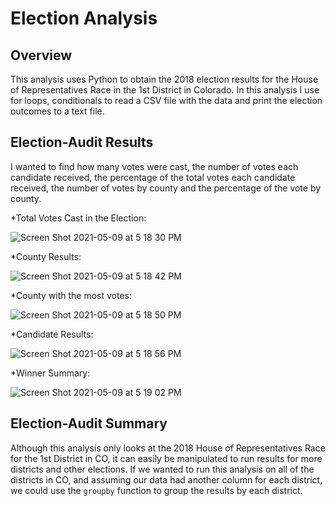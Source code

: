 # Election Analysis

## Overview
This analysis uses Python to obtain the 2018 election results for the House of Representatives Race in the 1st District in Colorado. In this analysis I use for loops, conditionals to read a CSV file with the data and print the election outcomes to a text file. 


## Election-Audit Results
I wanted to find how many votes were cast, the number of votes each candidate received, the percentage of the total votes each candidate received, the number of votes by county and the percentage of the vote by county. 

*Total Votes Cast in the Election: 

![Screen Shot 2021-05-09 at 5 18 30 PM](https://user-images.githubusercontent.com/80648379/117587191-c3475580-b0ea-11eb-9f84-616364a7b9b8.png)

*County Results:

![Screen Shot 2021-05-09 at 5 18 42 PM](https://user-images.githubusercontent.com/80648379/117587196-cb9f9080-b0ea-11eb-9924-6e628a881ae0.png)

*County with the most votes:

![Screen Shot 2021-05-09 at 5 18 50 PM](https://user-images.githubusercontent.com/80648379/117587182-b6c2fd00-b0ea-11eb-8243-98daa3af849e.png)

*Candidate Results:

![Screen Shot 2021-05-09 at 5 18 56 PM](https://user-images.githubusercontent.com/80648379/117587215-dbb77000-b0ea-11eb-9d5a-1034cfa067be.png)

*Winner Summary:

![Screen Shot 2021-05-09 at 5 19 02 PM](https://user-images.githubusercontent.com/80648379/117587205-d528f880-b0ea-11eb-877a-2cb5486a125d.png)



## Election-Audit Summary
Although this analysis only looks at the 2018 House of Representatives Race for the 1st District in CO, it can easily be manipulated to run results for more districts and other elections. If we wanted to run this analysis on all of the districts in CO, and assuming our data had another column for each district, we could use the ```groupby``` function to group the results by each district. 

